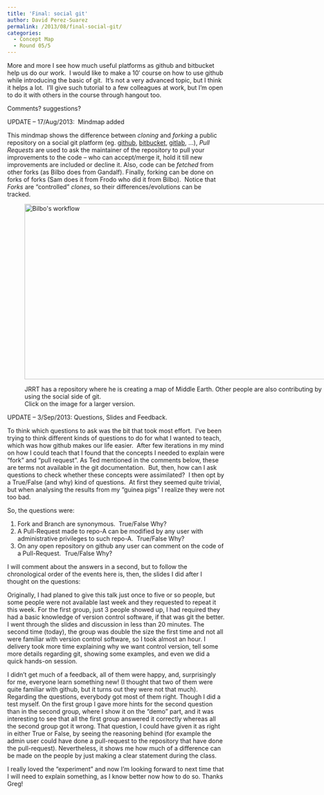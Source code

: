 ```yaml
---
title: 'Final: social git'
author: David Perez-Suarez
permalink: /2013/08/final-social-git/
categories:
  - Concept Map
  - Round 05/5
---
```

More and more I see how much useful platforms as github and bitbucket help us do our work.  I would like to make a 10&#8242; course on how to use github while introducing the basic of git.  It&#8217;s not a very advanced topic, but I think it helps a lot.  I&#8217;ll give such tutorial to a few colleagues at work, but I&#8217;m open to do it with others in the course through hangout too.

Comments? suggestions?

UPDATE &#8211; 17/Aug/2013:  Mindmap added

This mindmap shows the difference between *cloning* and *forking* a public repository on a social git platform (eg. [github][1], [bitbucket][2], [gitlab][3], &#8230;), *Pull Requests* are used to ask the maintainer of the repository to pull your improvements to the code &#8211; who can accept/merge it, hold it till new improvements are included or decline it. Also, code can be *fetched* from other forks (as Bilbo does from Gandalf). Finally, forking can be done on forks of forks (Sam does it from Frodo who did it from Bilbo).  Notice that *Forks* are &#8220;controlled&#8221; *clones*, so their differences/evolutions can be tracked.<figure id="attachment_3915" style="width: 707px;" class="wp-caption aligncenter">

[<img class="size-large wp-image-3915" alt="Bilbo's workflow" src="http://teaching.software-carpentry.org/wp-content/uploads/2013/08/gitsocial-1024x588.png" width="707" height="405" />][4]<figcaption class="wp-caption-text">JRRT has a repository where he is creating a map of Middle Earth. Other people are also contributing by using the social side of git.  
Click on the image for a larger version.</figcaption></figure> 
UPDATE &#8211; 3/Sep/2013: Questions, Slides and Feedback.

To think which questions to ask was the bit that took most effort.  I&#8217;ve been trying to think different kinds of questions to do for what I wanted to teach, which was how github makes our life easier.  After few iterations in my mind on how I could teach that I found that the concepts I needed to explain were &#8220;fork&#8221; and &#8220;pull request&#8221;. As Ted mentioned in the comments below, these are terms not available in the git documentation.  But, then, how can I ask questions to check whether these concepts were assimilated?  I then opt by a True/False (and why) kind of questions.  At first they seemed quite trivial, but when analysing the results from my &#8220;guinea pigs&#8221; I realize they were not too bad.

So, the questions were:

1.  Fork and Branch are synonymous.  True/False Why?
2.  A Pull-Request made to repo-A can be modified by any user with administrative privileges to such repo-A.  True/False Why?
3.  On any open repository on github any user can comment on the code of a Pull-Request.  True/False Why?

I will comment about the answers in a second, but to follow the chronological order of the events here is, then, the slides I did after I thought on the questions:



Originally, I had planed to give this talk just once to five or so people, but some people were not available last week and they requested to repeat it this week. For the first group, just 3 people showed up, I had required they had a basic knowledge of version control software, if that was git the better. I went through the slides and discussion in less than 20 minutes. The second time (today), the group was double the size the first time and not all were familiar with version control software, so I took almost an hour. I delivery took more time explaining why we want control version, tell some more details regarding git, showing some examples, and even we did a quick hands-on session.

I didn&#8217;t get much of a feedback, all of them were happy, and, surprisingly for me, everyone learn something new! (I thought that two of them were quite familiar with github, but it turns out they were not that much).  
Regarding the questions, everybody got most of them right. Though I did a test myself. On the first group I gave more hints for the second question than in the second group, where I show it on the &#8220;demo&#8221; part, and it was interesting to see that all the first group answered it correctly whereas all the second group got it wrong. That question, I could have given it as right in either True or False, by seeing the reasoning behind (for example the admin user could have done a pull-request to the repository that have done the pull-request). Nevertheless, it shows me how much of a difference can be made on the people by just making a clear statement during the class.

I really loved the &#8220;experiment&#8221; and now I&#8217;m looking forward to next time that I will need to explain something, as I know better now how to do so. Thanks Greg!

 [1]: http://github.com "github"
 [2]: http://bitbucket.org/ "bitbucket"
 [3]: http://gitlab.org/ "github os clone"
 [4]: http://teaching.software-carpentry.org/wp-content/uploads/2013/08/gitsocial.png
